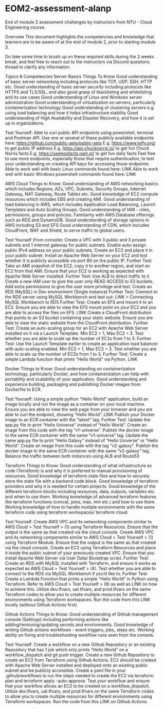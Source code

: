 # EOM2-assessment-alanp
End of module 2 assessment challenges by instructors from NTU - Cloud Engineering course.


Overview
This document highlights the competencies and knowledge that learners are to be aware of at the end of module 2, prior to starting module 3.

Do take some time to brush up on these required skills during the 2 weeks break, and feel free to reach out to the instructors via Discord questions thread to clarify any information.

Topics & Competencies
Server Basics
Things To Know
Good understanding of basic server networking including protocols like TCP, UDP, SSH, HTTP etc.
Good understanding of basic server security including protocols like HTTPS and TLS/SSL, and also good grasp of blacklisting and whitelisting and its use cases
Good understanding of Linux and Windows server administration
Good understanding of virtualization on servers, particularly containerization technology
Good understanding of clustering servers e.g. using load balancing and how it helps infrastructure stability
Good understanding of High Availability and Disaster Recovery, and how it is set up in organizations.

Test Yourself:
Able to curl public API endpoints using powershell, terminal and Postman API. Use one or several of these publicly available endpoints here: https://github.com/public-apis/public-apis 
E.g. https://www.ipify.org/ to get public IP address
E.g. https://api.chucknorris.io/ to get fun Chuck Norris facts
E.g. https://uselessfacts.jsph.pl/ to get fun daily facts
Feel free to use more endpoints, especially those that require authentication, to test your understanding on creating API keys for accessing those endpoints
Able to work well with basic Linux commands found here: LINK
Able to work well with basic Windows powershell commands found here: LINK

AWS Cloud
Things to Know:
Good understanding of AWS networking basics which includes Regions, AZs, VPC, Subnets, Security Groups, Internet Gateway, NAT Gateway, Route Tables etc.
Good knowledge of EC2 compute resources which includes EBS and creating AMI.
Good understanding of load balancing in AWS, which includes Application Load Balancing, Launch Templates and Auto Scaling Groups. 
Good understanding of IAM - roles, permissions, groups and policies.
Familiarity with AWS Database offerings such as RDS and DynamoDB.
Good understanding of storage options in AWS including S3 and EFS
Good understanding of CDN, which includes CloudFront, WAF and Shield, to serve traffic to global users.

Test Yourself (from console):
Create a VPC with 3 public and 3 private subnets and 1 internet gateway for public subnets. Enable auto-assign public IPv4 address on your public subnets. 
Create an EC2 and place it in your public subnet. Install an Apache Web Server on your EC2 and test whether it is publicly accessible via port 80 on the public IP.
Further Test: Take an AMI snapshot of the EC2, copy it to another region, and start an EC2 from that AMI. Ensure that your EC2 is working as expected with Apache Web Server installed.
Further Test: Use ALB to direct traffic to it
Create a new IAM user to give the user only READ ACCESS to S3 buckets. Add extra permissions to give the user more privilege and test.
Create an RDS (MySQL) in Dev environment (Single instance)
Further Test: Connect to the RDS server using MySQL Workbench and test out: LINK > Connecting MySQL Workbench to RDS 
Further Test: Create an EFS and mount it to an EC2. Ensure you are able to view the EFS mount point on your EC2 and you are able to access the files on EFS. LINK
Create a CloudFront distribution that points to an S3 bucket containing your static website. Ensure you are able to view the static website from the CloudFront distribution. 
Further Test: Create an auto-scaling group for an EC2 with Apache Web Server installed on it via a Launch Template. Min EC2 = 1, Max EC2 = 3. Test whether you are able to scale up the number of EC2s from 1 to 3.
Further Test: Use the Launch Template earlier to create an application load balancer with auto-scaling enabled. Min EC2 = 1, Max EC2 = 3. Test whether you are able to scale up the number of EC2s from 1 to 3.
Further Test: Create a simple Lambda function that prints “Hello World” via Python. LINK


Docker
Things to Know:
Good understanding on containerization technology, particularly Docker, and how containerization can help with portability and scalability of your application.
Good understanding and experience building, packaging and publishing Docker images from Dockerfile to ECR.

Test Yourself: 
Using a simple python “Hello World” application, build an image locally and run the image as a container on your local machine. Ensure you are able to view the web page from your browser and you are able to curl the endpoint, showing “Hello World”. LINK
Publish your Docker image to an ECR container with the “latest” tag.
Further Test:
Update the app.py file to print “Hello Universe” instead of “Hello World”. Create an image from this code with the tag “v1-universe”. Publish the docker image to the same ECR container with the same “v1-universe” tag.
Update the same app.py file to print “Hello Galaxy” instead of “Hello Universe” or “Hello World”. Create an image from this code with the tag “v2-galaxy”. Publish the docker image to the same ECR container with the same “v2-galaxy” tag.
Balance the traffic between both instances using ALB and Route53


Terraform
Things to Know:
Good understanding of what infrastructure as code (Terraform) is and why it is preferred to manual provisioning of resources.
Good knowledge of terraform state files and how to securely store the state file with a backend code block.
Good knowledge of terraform providers and why it is needed for certain projects.
Good knowledge of the different terraform blocks including resources, data, outputs, variables etc. and when to use them.
Working knowledge of advanced terraform features like terraform functions (concat, joins, max, min etc.) and how to use them.
Working knowledge of how to handle multiple environments with the same terraform code using terraform workspaces/ terraform cloud.

Test Yourself:
Create AWS VPC and its networking components similar to AWS Cloud > Test Yourself > (1) using Terraform Resources. Ensure that the output is the same as that created via the cloud console.
Create AWS VPC and its networking components similar to AWS Cloud > Test Yourself > (1) using Terraform Module. Ensure that the output is the same as that created via the cloud console.
Create an EC2 using Terraform Resources and place it inside the public subnet of your previously created VPC. Ensure that you install Apache Web Server via User Data/ Bootstrap script. 
Further Test: Create an RDS with MySQL installed with Terraform, and ensure it works as expected as AWS Cloud > Test Yourself > (4). Test whether you are able to connect to the RDS via MySQL Workbench if you’d like to.
Further Test: Create a Lambda Function that prints a simple “Hello World” in Python using Terraform. Refer to AWS Cloud > Test Yourself > (9) as well as LINK on how to achieve this.
Utilize dev.tfvars, uat.tfvars, and prod.tfvars on the same Terraform codes to allow you to create multiple resources for different environments using Terraform workspaces. Run the code from this LINK locally (without Github Actions first)


Github Actions
Things to Know:
Good understanding of Github management console (Settings) including performing actions like adding/removing/updating secrets and environments.
Good knowledge of writing Github actions workflows - event triggers, jobs, steps etc.
Working ability on fixing and troubleshooting workflow runs seen from the console.

Test Yourself:
Create a workflow on a new Github Repository or an existing Repository that has 1 job which only prints “Hello World” on a workflow_dispatch and git push trigger.
Create a new Github Repository to create an EC2 from Terraform using Github Actions. EC2 should be created with Apache Web Server installed and deployed onto an existing public subnet and be publicly accessible. Create a yaml file in your .github/workflows to run the steps needed to create the EC2 via terraform plan and terraform apply -auto-approve. Test your workflow and ensure that your workflow allows an EC2 to be created on a workflow_dispatch.
Utilize dev.tfvars, uat.tfvars, and prod.tfvars on the same Terraform codes to allow you to create multiple resources for different environments using Terraform workspaces. Run the code from this LINK on Github Actions.
